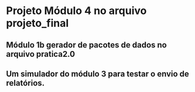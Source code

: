 # Projeto Módulo 4 no arquivo projeto_final
## Módulo 1b gerador de pacotes de dados no arquivo pratica2.0
## Um simulador do módulo 3 para testar o envio de relatórios.
